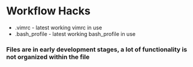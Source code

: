 # Workflow Hacks

* .vimrc - latest working vimrc in use
* .bash_profile - latest working bash_profile in use

### Files are in early development stages, a lot of functionality is not organized within the file
